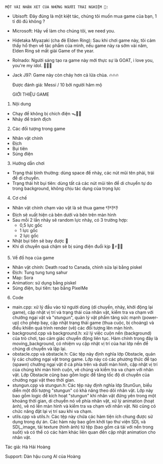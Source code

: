     MỘT VÀI NHẬN XÉT CỦA NHỮNG NGƯỜI TRẢI NGHIỆM 🐧:
- Ubisoft: Đây đúng là một kiệt tác, chúng tôi muốn mua game của bạn, 1 tỉ đô đủ không ?
- Microsoft: Hãy về làm cho chúng tôi, we need you.
- Hidetaka Miyazaki (cha đẻ Elden Ring): Sau khi chơi game này, tôi cảm thấy hổ thẹn về tác phẩm của mình, nếu game này ra sớm vài năm, Elden Ring sẽ mất giải Game of the year.
- Rolnado: Người sáng tạo ra game này mới thực sự là GOAT, i love you, you're my idol. 💋💋💋
- Jack J97: Game này còn cháy hơn cả lửa chùa. 🔥🔥🔥
    
    Được đánh giá: Messi / 10 bởi người hâm mộ
    
    GIỚI THIỆU GAME

1. Nội dung
- Chạy để không bị chích điện ᯓ🏃‍➡️
- Nhảy để tránh địch

2. Các đối tượng trong game
- Nhân vật chính
- Địch
- Bụi tiên
- Súng điện

3. Hướng dẫn chơi
- Trạng thái bình thường: dùng space để nhảy, các nút mũi tên phải, trái để di chuyển.
- Trạng thái hít bụi tiên: dùng tất cả các nút mũi tên để di chuyển tự do trong background, không chịu tác dụng của trọng lực

4. Cơ chế
- Nhân vật chính chạm vào vật là sẽ thua game 👎👎👎
- Địch sẽ xuất hiện cả bên dưới và bên trên màn hình 
- Sau mỗi 2 lần nhảy sẽ random lực nhảy, có 3 trường hợp:
    * 0,5 lực gốc
    *   1 lực gốc
    *   2 lực gốc
- Nhặt bụi tiên sẽ bay được 💨
- Khi di chuyển quá chậm sẽ bị súng điện đuổi kịp 🔌⚡💥😵

5. Về đồ họa của game
- Nhân vật chính: Death road to Canada, chỉnh sửa lại bằng piskel
- Địch: Tung tung tung sahur
- Map: Sora
- Animation: sử dụng bằng piskel
- Súng điện, bụi tiên: tạo bằng PixelMe

6. Code
- main.cpp:  xử lý đầu vào từ người dùng (di chuyển, nhảy, khởi động lại game), cập nhật vị trí và trạng thái của nhân vật, kiểm tra va chạm với chướng ngại vật và "stungun", quản lý vật phẩm tăng sức mạnh (power-up) cho phép bay, cập nhật trạng thái game (thua cuộc, bị choáng) và điều khiển quá trình render (vẽ) các đối tượng lên màn hình.
- background.cpp và background.h: xử lý việc cuộn nền (background) của trò chơi, tạo cảm giác chuyển động liên tục. Hàm chính trong đây là moving_background, có nhiệm vụ cập nhật vị trí của hai lớp nền để chúng di chuyển và lặp lại.
- obstacle.cpp và obstacle.h: Các tệp này định nghĩa lớp Obstacle, quản lý các chướng ngại vật trong game. Lớp này có các phương thức để tạo (spawn) chướng ngại vật ở cả phía trên và dưới màn hình, cập nhật vị trí của chúng khi màn hình cuộn, vẽ chúng và kiểm tra va chạm với nhân vật. Lớp Obstacle cũng bao gồm logic để tăng tốc độ di chuyển của chướng ngại vật theo thời gian.
- stungun.cpp và stungun.h: Các tệp này định nghĩa lớp StunGun, biểu diễn một đối tượng "stungun" có khả năng theo dõi nhân vật. Lớp này bao gồm logic để kích hoạt "stungun" khi nhân vật đứng yên trong một khoảng thời gian, di chuyển nó về phía nhân vật, xử lý animation (hoạt ảnh), vẽ nó lên màn hình và kiểm tra va chạm với nhân vật. Nó cũng có chức năng đặt lại vị trí sau khi va chạm.
- utils.cpp và utils.h: Các tệp này chứa các hàm tiện ích chung được sử dụng trong dự án. Các hàm này bao gồm khởi tạo thư viện SDL và SDL_image, tải texture (hình ảnh) từ tệp (bao gồm cả tải với nền trong suốt) và có thể có các hàm khác liên quan đến cập nhật animation cho nhân vật.


Tác giả: Hà Hải Hoàng

Support: Dàn hậu cung AI của Hoàng 